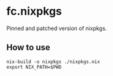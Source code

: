 # fc.nixpkgs

Pinned and patched version of nixpkgs.

## How to use

```
nix-build -o nixpkgs ./nixpkgs.nix
export NIX_PATH=$PWD
```
